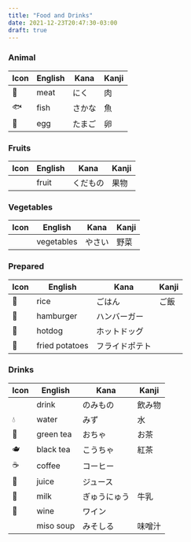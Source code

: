 ```yaml
---
title: "Food and Drinks"
date: 2021-12-23T20:47:30-03:00
draft: true
---
```

### Animal
| Icon | English | Kana   | Kanji |
|------|---------|--------|-------|
| 🥩   | meat    | にく   | 肉    |
| 🐟   | fish    | さかな | 魚    |
| 🥚   | egg     | たまご | 卵    |


### Fruits
| Icon | English | Kana     | Kanji |
|------|---------|----------|-------|
|      | fruit   | くだもの | 果物  |

### Vegetables
| Icon | English    | Kana     | Kanji |
|------|------------|----------|-------|
|      | vegetables | やさい   | 野菜  |

### Prepared
| Icon | English        | Kana           | Kanji |
|------|----------------|----------------|-------|
| 🍚   | rice           | ごはん         | ご飯  |
| 🍔   | hamburger      | ハンバーガー   |       |
| 🌭   | hotdog         | ホットドッグ   |       |
| 🍟   | fried potatoes | フライドポテト |       |


### Drinks
| Icon | English   | Kana         | Kanji  |
|------|-----------|--------------|--------|
|      | drink     | のみもの     | 飲み物 |
| 💧   | water     | みず         | 水     |
| 🍵   | green tea | おちゃ       | お茶   |
| 🫖    | black tea | こうちゃ     | 紅茶   |
| ☕   | coffee    | コーヒー     |        |
| 🧃   | juice     | ジュース     |        |
| 🥛   | milk      | ぎゅうにゅう | 牛乳   |
| 🍷   | wine      | ワイン       |        |
|      | miso soup | みそしる     | 味噌汁 |
